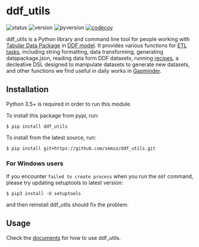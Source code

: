 # ddf_utils

![status](https://img.shields.io/travis/semio/ddf_utils.svg)
![version](https://img.shields.io/pypi/v/ddf_utils.svg)
![pyversion](https://img.shields.io/pypi/pyversions/ddf_utils.svg)
[![codecov](https://codecov.io/gh/semio/ddf_utils/branch/master/graph/badge.svg)](https://codecov.io/gh/semio/ddf_utils)

ddf_utils is a Python library and command line tool for people working with
[Tabular Data Package][1] in [DDF model][2]. It provides various functions for [ETL tasks][3],
including string formatting, data transforming, generating datapackage.json,
reading data form DDF datasets, running [recipes][4], a decleative
DSL designed to manipulate datasets to generate new datasets, and other
functions we find useful in daily works in [Gapminder][5].

[1]: http://specs.frictionlessdata.io/tabular-data-package
[2]: https://github.com/open-numbers/wiki/wiki/Introduction-to-DDF
[3]: https://en.wikipedia.org/wiki/Extract,_transform,_load
[4]: https://ddf-utils.readthedocs.io/en/latest/recipe.html
[5]: https://www.gapminder.org/

## Installation

Python 3.5+ is required in order to run this module.

To install this package from pypi, run:

```$ pip install ddf_utils```

To install from the latest source, run:

```$ pip install git+https://github.com/semio/ddf_utils.git```

### For Windows users

If you encounter `failed to create process` when you run the `ddf` command, please
try updating setuptools to latest version:

`$ pip3 install -U setuptools`

and then reinstall ddf_utils should fix the problem.

## Usage

Check the [documents](https://ddf-utils.readthedocs.io/en/latest/intro.html) for
how to use ddf_utils.
